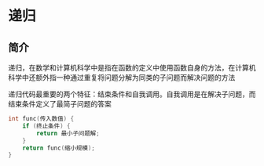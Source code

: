 # 递归

## 简介
递归，在数学和计算机科学中是指在函数的定义中使用函数自身的方法，在计算机科学中还额外指一种通过重复将问题分解为同类的子问题而解决问题的方法

递归代码最重要的两个特征：结束条件和自我调用。自我调用是在解决子问题，而结束条件定义了最简子问题的答案
```cpp
int func(传入数值) {
    if (终止条件) {
        return 最小子问题解;
    }
    return func(缩小规模);
}
```